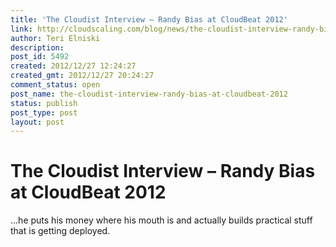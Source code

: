 ```yaml
---
title: 'The Cloudist Interview – Randy Bias at CloudBeat 2012'
link: http://cloudscaling.com/blog/news/the-cloudist-interview-randy-bias-at-cloudbeat-2012/
author: Teri Elniski
description: 
post_id: 5492
created: 2012/12/27 12:24:27
created_gmt: 2012/12/27 20:24:27
comment_status: open
post_name: the-cloudist-interview-randy-bias-at-cloudbeat-2012
status: publish
post_type: post
layout: post
---
```


# The Cloudist Interview – Randy Bias at CloudBeat 2012

...he puts his money where his mouth is and actually builds practical stuff that is getting deployed.